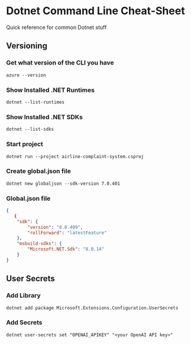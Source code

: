 # Dotnet Command Line Cheat-Sheet

Quick reference for common Dotnet stuff

## Versioning

### Get what version of the CLI you have
```
azure --version
```
### Show Installed .NET Runtimes
```
dotnet --list-runtimes
```

### Show Installed .NET SDKs
```
dotnet --list-sdks
```
### Start project
```
dotnet run --project airline-complaint-system.csproj
```

### Create global.json file
```
dotnet new globaljson --sdk-version 7.0.401
```
### Global.json file
```json
{
   {
    "sdk": {
        "version": "8.0.409",
        "rollForward": "latestFeature"
    },
    "msbuild-sdks": {
        "Microsoft.NET.Sdk": "8.0.14"
    }
}
```

## User Secrets

### Add Library
```
dotnet add package Microsoft.Extensions.Configuration.UserSecrets
```

### Add Secrets
```
dotnet user-secrets set "OPENAI_APIKEY" "<your OpenAI API key>"
```

